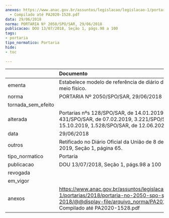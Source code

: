 ```yaml
---
anexos: https://www.anac.gov.br/assuntos/legislacao/legislacao-1/portarias/2018/portaria-no-2050-spo-sar-29-06-2018/@@display-file/arquivo_norma/PA2018-2050
  - Compilado até PA2020-1528.pdf
data: 29/06/2018
norma: PORTARIA Nº 2050/SPO/SAR, 29/06/2018
publicacao: DOU 13/07/2018, Seção 1, págs.98 a 100
tags:
- portaria
tipo_normatico: Portaria
hide: 
- toc 
 
---
```


|                    | Documento                                                                                                                                                                            |
|:-------------------|:-------------------------------------------------------------------------------------------------------------------------------------------------------------------------------------|
| ementa             | Estabelece modelo de referência de diário de bordo em meio físico.                                                                                                                   |
| norma              | PORTARIA Nº 2050/SPO/SAR, 29/06/2018                                                                                                                                                 |
| tornada_sem_efeito |                                                                                                                                                                                      |
| alterada           | Portarias nºs 128/SPO/SAR, de 14.01.2019, 431/SPO/SAR, de 07.02.2019, 3.221/SPO/SAR, de 15.10.2019, 1.528/SPO/SAR, de 12.06.2020.                                                    |
| data               | 29/06/2018                                                                                                                                                                           |
| outros             | Retificado no Diário Oficial da União de 8 de maio de 2019, Seção 1, página 65.                                                                                                      |
| tipo_normatico     | Portaria                                                                                                                                                                             |
| publicacao         | DOU 13/07/2018, Seção 1, págs.98 a 100                                                                                                                                               |
| revogada           |                                                                                                                                                                                      |
| em_vigor           |                                                                                                                                                                                      |
| anexos             | https://www.anac.gov.br/assuntos/legislacao/legislacao-1/portarias/2018/portaria-no-2050-spo-sar-29-06-2018/@@display-file/arquivo_norma/PA2018-2050 - Compilado até PA2020-1528.pdf |